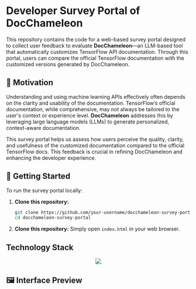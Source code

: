 # Developer Survey Portal of DocChameleon
This repository contains the code for a web-based survey portal designed to collect user feedback to evaluate **DocChameleon**—an LLM-based tool that automatically customizes TensorFlow API documentation. Through this portal, users can compare the official TensorFlow documentation with the customized versions generated by DocChameleon.

## 📌 Motivation
Understanding and using machine learning APIs effectively often depends on the clarity and usability of the documentation. TensorFlow’s official documentation, while comprehensive, may not always be tailored to the user's context or experience level. **DocChameleon** addresses this by leveraging large language models (LLMs) to generate personalized, context-aware documentation.

This survey portal helps us assess how users perceive the quality, clarity, and usefulness of the customized documentation compared to the official TensorFlow docs. This feedback is crucial in refining DocChameleon and enhancing the developer experience.

## 🚀 Getting Started
To run the survey portal locally:

1. **Clone this repository:**

   ```bash
   git clone https://github.com/your-username/docchameleon-survey-portal.git
   cd docchameleon-survey-portal

2. **Clone this repository:**
   Simply open ``index.html`` in your web browser.

## Technology Stack
<p align="center">
  <a href="https://go-skill-icons.vercel.app/">
    <img
      src="https://go-skill-icons.vercel.app/api/icons?i=html,css,javascript"
    />
  </a>
</p>

## 🖼️ Interface Preview
